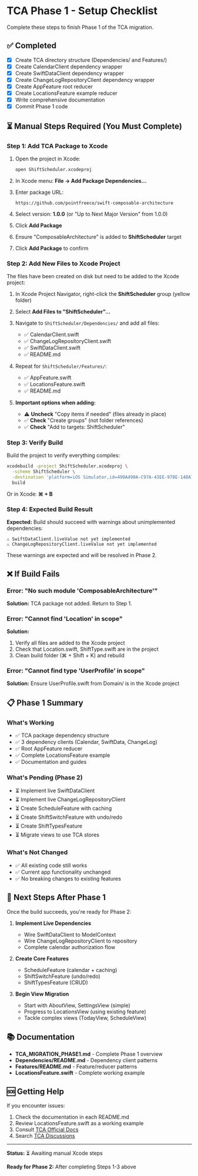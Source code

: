 # TCA Phase 1 - Setup Checklist

Complete these steps to finish Phase 1 of the TCA migration.

## ✅ Completed

- [x] Create TCA directory structure (Dependencies/ and Features/)
- [x] Create CalendarClient dependency wrapper
- [x] Create SwiftDataClient dependency wrapper
- [x] Create ChangeLogRepositoryClient dependency wrapper
- [x] Create AppFeature root reducer
- [x] Create LocationsFeature example reducer
- [x] Write comprehensive documentation
- [x] Commit Phase 1 code

## ⏳ Manual Steps Required (You Must Complete)

### Step 1: Add TCA Package to Xcode

1. Open the project in Xcode:
   ```bash
   open ShiftScheduler.xcodeproj
   ```

2. In Xcode menu: **File → Add Package Dependencies...**

3. Enter package URL:
   ```
   https://github.com/pointfreeco/swift-composable-architecture
   ```

4. Select version: **1.0.0** (or "Up to Next Major Version" from 1.0.0)

5. Click **Add Package**

6. Ensure "ComposableArchitecture" is added to **ShiftScheduler** target

7. Click **Add Package** to confirm

### Step 2: Add New Files to Xcode Project

The files have been created on disk but need to be added to the Xcode project:

1. In Xcode Project Navigator, right-click the **ShiftScheduler** group (yellow folder)

2. Select **Add Files to "ShiftScheduler"...**

3. Navigate to `ShiftScheduler/Dependencies/` and add all files:
   - ✅ CalendarClient.swift
   - ✅ ChangeLogRepositoryClient.swift
   - ✅ SwiftDataClient.swift
   - ✅ README.md

4. Repeat for `ShiftScheduler/Features/`:
   - ✅ AppFeature.swift
   - ✅ LocationsFeature.swift
   - ✅ README.md

5. **Important options when adding:**
   - ⚠️ **Uncheck** "Copy items if needed" (files already in place)
   - ✅ **Check** "Create groups" (not folder references)
   - ✅ **Check** "Add to targets: ShiftScheduler"

### Step 3: Verify Build

Build the project to verify everything compiles:

```bash
xcodebuild -project ShiftScheduler.xcodeproj \
  -scheme ShiftScheduler \
  -destination 'platform=iOS Simulator,id=490A490A-C97A-43EE-978E-148A74A72499' \
  build
```

Or in Xcode: **⌘ + B**

### Step 4: Expected Build Result

**Expected:** Build should succeed with warnings about unimplemented dependencies:

```
⚠️ SwiftDataClient.liveValue not yet implemented
⚠️ ChangeLogRepositoryClient.liveValue not yet implemented
```

These warnings are expected and will be resolved in Phase 2.

## ❌ If Build Fails

### Error: "No such module 'ComposableArchitecture'"

**Solution:** TCA package not added. Return to Step 1.

### Error: "Cannot find 'Location' in scope"

**Solution:**
1. Verify all files are added to the Xcode project
2. Check that Location.swift, ShiftType.swift are in the project
3. Clean build folder (⌘ + Shift + K) and rebuild

### Error: "Cannot find type 'UserProfile' in scope"

**Solution:** Ensure UserProfile.swift from Domain/ is in the Xcode project

## 📋 Phase 1 Summary

### What's Working

- ✅ TCA package dependency structure
- ✅ 3 dependency clients (Calendar, SwiftData, ChangeLog)
- ✅ Root AppFeature reducer
- ✅ Complete LocationsFeature example
- ✅ Documentation and guides

### What's Pending (Phase 2)

- ⏳ Implement live SwiftDataClient
- ⏳ Implement live ChangeLogRepositoryClient
- ⏳ Create ScheduleFeature with caching
- ⏳ Create ShiftSwitchFeature with undo/redo
- ⏳ Create ShiftTypesFeature
- ⏳ Migrate views to use TCA stores

### What's Not Changed

- ✅ All existing code still works
- ✅ Current app functionality unchanged
- ✅ No breaking changes to existing features

## 🎯 Next Steps After Phase 1

Once the build succeeds, you're ready for Phase 2:

1. **Implement Live Dependencies**
   - Wire SwiftDataClient to ModelContext
   - Wire ChangeLogRepositoryClient to repository
   - Complete calendar authorization flow

2. **Create Core Features**
   - ScheduleFeature (calendar + caching)
   - ShiftSwitchFeature (undo/redo)
   - ShiftTypesFeature (CRUD)

3. **Begin View Migration**
   - Start with AboutView, SettingsView (simple)
   - Progress to LocationsView (using existing feature)
   - Tackle complex views (TodayView, ScheduleView)

## 📚 Documentation

- **TCA_MIGRATION_PHASE1.md** - Complete Phase 1 overview
- **Dependencies/README.md** - Dependency client patterns
- **Features/README.md** - Feature/reducer patterns
- **LocationsFeature.swift** - Complete working example

## 🆘 Getting Help

If you encounter issues:

1. Check the documentation in each README.md
2. Review LocationsFeature.swift as a working example
3. Consult [TCA Official Docs](https://pointfreeco.github.io/swift-composable-architecture/)
4. Search [TCA Discussions](https://github.com/pointfreeco/swift-composable-architecture/discussions)

---

**Status:** ⏳ Awaiting manual Xcode steps

**Ready for Phase 2:** After completing Steps 1-3 above
